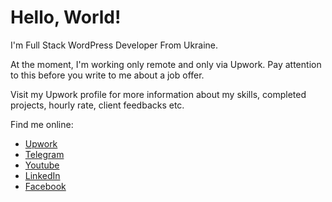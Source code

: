# Hello, World!

I'm Full Stack WordPress Developer From Ukraine.

At the moment, I'm working only remote and only via Upwork. Pay attention to this before you write to me about a job offer.

Visit my Upwork profile for more information about my skills, completed projects, hourly rate, client feedbacks etc.

Find me online:

- [Upwork](https://clc.la/upwork)
- [Telegram](https://t.me/vladimir_kamuz)
- [Youtube](https://youtube.com/vladimirkamuz)
- [LinkedIn](https://www.linkedin.com/in/vladimir-kamuz-4a192a60/)
- [Facebook](https://www.facebook.com/volodyakamuz)
